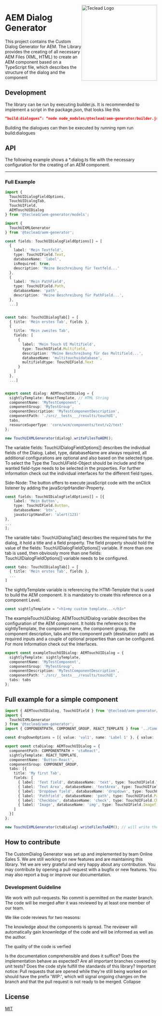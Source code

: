 <img src="https://teclead.de/assets/custom_img/teclead_black.svg"
     alt="Teclead Logo"
     style="float: right; width:250px" />
# AEM Dialog Generator

This project contains the Custom Dialog Generator for AEM. The Library provides the creating of all necessary AEM Files (XML, HTML) to create an AEM component
based on a TypeScript file, which describes the structure of the dialog and the component

## Development

The library can be run by executing builder.js. It is recommended to implement a script in the package.json, that looks like this

```json
“build:dialogues”: “node node_modules/@teclead/aem-generator/builder.js”,
```

Building the dialogues can then be executed by running npm run build:dialogues

## API

The following example shows a *.dialog.ts file with the necessary configuration for the creating of an AEM component. 

******

### Full Example

```typescript
import {
  TouchUIDialogFieldOptions,
  TouchUIDialogTab,
  TouchUIField,
  AEMTouchUIDialog
} from '@teclead/aem-generator/models';

import {
  TouchUIXMLGenerator
} from '@teclead/aem-generator';

const fields: TouchUIDialogFieldOptions[] = [
  {
    label: 'Mein Textfeld',
    type: TouchUIField.Text,
    databaseName: 'label',
    isRequired: true,
    description: 'Meine Beschreibung für Textfeld...'
  },
  {
    label: 'Mein PathField',
    type: TouchUIField.Path,
    databaseName: 'path',
    description: 'Meine Beschreibung für PathField...',
  },
  ...]


const tabs: TouchUIDialogTab[] = [
  { title: 'Mein erstes Tab', fields },
  {
    title: 'Mein zweites Tab',
    fields: [
      {
        label: 'Mein Touch UI Multifield',
        type: TouchUIField.Multifield,
        description: 'Meine Beschreibung für das Multifield...',
        databaseName: 'multitouchuidatabase',
        multifieldtype: TouchUIField.Text
      }
    ]
  },
  ...]


export const dialog: AEMTouchUIDialog = {
  sightlyTemplate: ReactTemplate, // HTML String
  componentName: 'MyTestComponent',
  componentGroup: 'MyTestGroup',
  componentDescription: 'MyTestComponentDescription',
  componentPath: './src/__tests___/results/touchUI',
  tabs,
  resourceSuperType: 'core/wcm/components/text/v2/text'
};

new TouchUIXMLGenerator(dialog).writeFilesToAEM();
```

The variable fields: TouchUIDialogFieldOptions[] describes the individual fields of the Dialog. Label, type, databaseName are always required,
all additional configurations are optional and also based on the selected type. To select the Type the TouchUiField-Object should be include and the wanted field-type needs to be selected in the properties. For further information check out the individual interfaces for the different field types.

Side-Node: The button offers to execute javaScript code with the onClick listener by adding the javaScriptHandler-Property.

```typescript
const fields: TouchUIDialogFieldOptions[] = [{
    label: 'Mein Button',
    type: TouchUIField.Button,
    databaseName: 'btn',
    javaScriptHandler: 'alert(123)'
},
...
];
```

The variable tabs: TouchUiDialogTab[] describes the required tabs for the dialog, it hold a title and a field property. The field property should hold the value of the fields: TouchUIDialogFieldOptions[] variable. If more than one tab is used, then obviously more than one fields: TouchUIDialogFieldOptions[] variable needs to be configured.

```typescript
const tabs: TouchUIDialogTab[] = [
  { title: 'Mein erstes Tab', fields },
  ...
]
```

The sightlyTemplate variable is referencing the HTMl-Template that is used to build the AEM component.  It is mandatory to create this reference on a component Level.

```typescript
const sightlyTemplate = "<h1>my custom template...</h1>"
```

The exampleTouchUiDialog: AEMTouchUIDialog variable describes the configuration of the AEM component. It holds the reference to the sightlyTemplate, the component name, the component group, the component description, tabs and the component path (destination path) as required inputs and a couple of optional properties than can be configured. For more Information check out the Interfaces.

```typescript
export const exampleTouchUIDialog: AEMTouchUIDialog = {
  sightlyTemplate: sightlyTemplate,
  componentName: 'MyTestComponent',
  componentGroup: 'MyTestGroup',
  componentDescription: 'MyTestComponentDescription',
  componentPath: './src/__tests___/results/touchUI',
  tabs: tabs
};
```

## Full example for a simple component
```typescript
import { AEMTouchUIDialog, TouchUIField } from '@teclead/aem-generator/models';
import {
  TouchUIXMLGenerator
} from '@teclead/aem-generator';
import { COMPONENTPATH, COMPONENT_GROUP, REACT_TEMPLATE } from '../Commons/commons';

const dropDownOptions = [{ value: 'val1', name: 'Label 1' }, { value: 'val2', name: 'Label 2' }];

export const ctaDialog: AEMTouchUIDialog = {
  componentPath: COMPONENTPATH + 'ctaReact',
  sightlyTemplate: REACT_TEMPLATE,
  componentName: 'Button-React',
  componentGroup: COMPONENT_GROUP,
  tabs: [{
    title: 'My first Tab',
    fields: [
      { label: 'Text field', databaseName: 'text', type: TouchUIField.Text },
      { label: 'Text Area', databaseName: 'textArea', type: TouchUIField.TextArea },
      { label: 'Dropdown field', databaseName: 'dropdown', type: TouchUIField.Dropwdown, options: dropDownOptions },
      { label: 'Pathfield', databaseName: 'path', type: TouchUIField.Path, },
      { label: 'Checkbox', databaseName: 'check', type: TouchUIField.Checkbox, },
      { label: 'Image', databaseName: 'img', type: TouchUIField.Imagefield, }
    ]
  }]
};

new TouchUIXMLGenerator(ctaDialog).writeFilesToAEM(); // will write the files when npm build:dialogues is called
```

## How to contribute

The CustomDialog Generator was set up and implemented by team Online Sales 5. We are still working on new features and are maintaining this library. Yet we are very grateful and very happy about any contribution. You may contribute by opening a pull-request with a bugfix or new features. You may also report a bug or improve our documentation.

### Development Guideline

We work with pull-requests. No commit is permitted on the master branch. The code will be merged after it was reviewed by at least one member of our team.

We like code reviews for two reasons:

The knowledge about the components is spread. The reviewer will automatically gain knownledge of the code and will be informed as well as the author.

The quality of the code is verfied

Is the documentation comprehensible and does it suffice?
Does the implementation behave as expected?
Are all important branches covered by unit tests?
Does the code style fulfill the standards of this library?
Important notice: Pull requests that are opened while they're still being worked on should have the prefix 'WIP:', which will signal ongoing changes on the branch and that the pull request is not ready to be merged.
Collapse

## License
[MIT](https://teclead.de/#contact)
